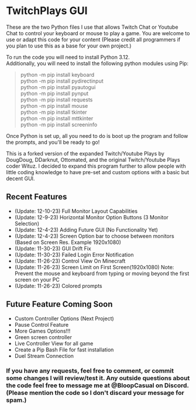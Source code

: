 # TwitchPlays GUI
These are the two Python files I use that allows Twitch Chat or Youtube Chat to control your keyboard or mouse to play a game. You are welcome to use or adapt this code for your content (Please credit all programmers if you plan to use this as a base for your own project.)

To run the code you will need to install Python 3.12.  
Additionally, you will need to install the following python modules using Pip:  
> python -m pip install keyboard  
python -m pip install pydirectinput  
python -m pip install pyautogui  
python -m pip install pynput  
python -m pip install requests  
python -m pip install mouse  
python -m pip install tkinter  
python -m pip install mttkinter  
python -m pip install screeninfo  

Once Python is set up, all you need to do is boot up the program and follow the prompts, and you'll be ready to go!

This is a forked version of the expanded Twitch/Youtube Plays by DougDoug, DDarknut, Ottomated, and the original Twitch/Youtube Plays coder Wituz. I decided to expand this program further to allow people with little coding knowledge to have pre-set and custom options with a basic but decent GUI.

## Recent Features  
- (Update: 12-10-23) Full Monitor Layout Capabilities  
- (Update: 12-9-23) Horizontal Monitor Option Buttons (3 Monitor Selection)  
- (Update: 12-4-23) Adding Future GUI (No Functionality Yet)  
- (Update: 12-4-23) Screen Option bar to choose between monitors (Based on Screen Res. Example 1920x1080)  
- (Update: 11-30-23) GUI Drift Fix  
- (Update: 11-30-23) Failed Login Error Notification  
- (Update: 11-26-23) Control View On Minecraft  
- (Update: 11-26-23) Screen Limit on First Screen(1920x1080) Note: Prevent the mouse and keyboard from typing or moving beyond the first screen on your PC  
- (Update: 11-26-23) Colored prompts  

## Future Feature Coming Soon  
- Custom Controller Options (Next Project)  
- Pause Control Feature  
- More Games Options!!!  
- Green screen controller  
- Live Controller View for all game  
- Create a Pip Bash File for fast installation  
- Duel Stream Connection  

### If you have any requests, feel free to comment, or commit some changes I will review/test it. Any outside questions about the code feel free to message me at @BloopCasual on Discord. (Please mention the code so I don't discard your message for spam.)
